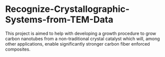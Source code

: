 # Recognize-Crystallographic-Systems-from-TEM-Data
This project is aimed to help with developing a growth procedure to grow carbon nanotubes from a non-traditional crystal catalyst which will, among other applications, enable significantly stronger carbon fiber enforced composites.
